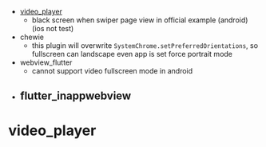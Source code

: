 - [video_player](https://pub.dev/packages/video_player)
	- black screen when swiper page view in official example (android) (ios not test)
- chewie
	- this plugin will overwrite `SystemChrome.setPreferredOrientations`, so fullscreen can landscape even app is set force portrait mode
- webview_flutter
	- cannot support video fullscreen mode in android
- flutter_inappwebview
	-
# video_player